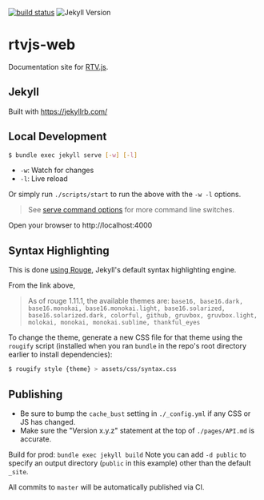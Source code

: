 [![build status](https://github.com/stefcameron/rtvjs-web/badges/master/pipeline.svg)](https://github.com/stefcameron/rtvjs-web/commits/master)
![Jekyll Version](https://img.shields.io/gem/v/jekyll.svg)

# rtvjs-web

Documentation site for [RTV.js](https://github.com/stefcameron/rtvjs).

## Jekyll

Built with https://jekyllrb.com/

## Local Development

```bash
$ bundle exec jekyll serve [-w] [-l]
```

- `-w`: Watch for changes
- `-l`: Live reload

Or simply run `./scripts/start` to run the above with the `-w -l` options.

> See [serve command options](https://jekyllrb.com/docs/configuration/options/#serve-command-options) for more command line switches.

Open your browser to http://localhost:4000

## Syntax Highlighting

This is done [using Rouge](https://bnhr.xyz/2017/03/25/add-syntax-highlighting-to-your-jekyll-site-with-rouge.html), Jekyll's default syntax highlighting engine.

From the link above,

> As of rouge 1.11.1, the available themes are: `base16, base16.dark, base16.monokai, base16.monokai.light, base16.solarized, base16.solarized.dark, colorful, github, gruvbox, gruvbox.light, molokai, monokai, monokai.sublime, thankful_eyes`

To change the theme, generate a new CSS file for that theme using the `rougify` script (installed when you ran `bundle` in the repo's root directory earlier to install dependencies):

```bash
$ rougify style {theme} > assets/css/syntax.css
```

## Publishing

- Be sure to bump the `cache_bust` setting in `./_config.yml` if any CSS or JS has changed.
- Make sure the "Version x.y.z" statement at the top of `./pages/API.md` is accurate.

Build for prod: `bundle exec jekyll build` Note you can add `-d public` to specify an output directory (`public` in this example) other than the default `_site`.

All commits to `master` will be automatically published via CI.
